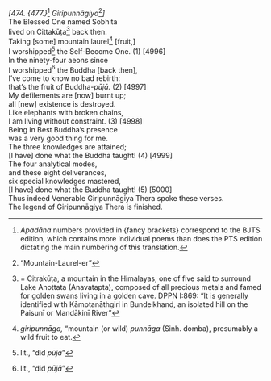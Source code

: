 *\[474. {477.}*[^1] *Giripunnāgiya*[^2]*\]*  
The Blessed One named Sobhita  
lived on Cittakūṭa[^3] back then.  
Taking \[some\] mountain laurel[^4] \[fruit,\]  
I worshipped[^5] the Self-Become One. (1) \[4996\]  
In the ninety-four aeons since  
I worshipped[^6] the Buddha \[back then\],  
I’ve come to know no bad rebirth:  
that’s the fruit of Buddha-*pūjā.* (2) \[4997\]  
My defilements are \[now\] burnt up;  
all \[new\] existence is destroyed.  
Like elephants with broken chains,  
I am living without constraint. (3) \[4998\]  
Being in Best Buddha’s presence  
was a very good thing for me.  
The three knowledges are attained;  
\[I have\] done what the Buddha taught! (4) \[4999\]  
The four analytical modes,  
and these eight deliverances,  
six special knowledges mastered,  
\[I have\] done what the Buddha taught! (5) \[5000\]  
Thus indeed Venerable Giripunnāgiya Thera spoke these verses.  
The legend of Giripunnāgiya Thera is finished.  
[^1]: *Apadāna* numbers provided in {fancy brackets} correspond to the
    BJTS edition, which contains more individual poems than does the PTS
    edition dictating the main numbering of this translation.  
[^2]: “Mountain-Laurel-er”  
[^3]: = Citrakūṭa, a mountain in the Himalayas, one of five said to
    surround Lake Anottata (Anavatapta), composed of all precious metals
    and famed for golden swans living in a golden cave. DPPN I:869: “It
    is generally identified with Kāmptanāthgiri in Bundelkhand, an
    isolated hill on the Paisunī or Mandākinī River”  
[^4]: *giripunnāga,* “mountain (or wild) *punnāga* (Sinh. domba),
    presumably a wild fruit to eat.  
[^5]: lit., “did *pūjā*”  
[^6]: lit., “did *pūjā*”

